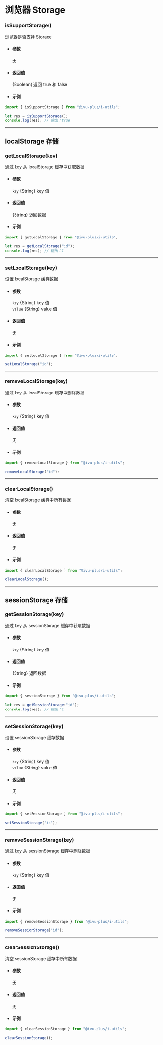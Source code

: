 # 浏览器 Storage

### isSupportStorage()

浏览器是否支持 Storage

- #### 参数

  无

- #### 返回值

  {Boolean} 返回 true 和 false

- #### 示例

```javascript
import { isSupportStorage } from "@ivu-plus/i-utils";

let res = isSupportStorage();
console.log(res); // 输出：true
```

---

## localStorage 存储

### getLocalStorage(key)

通过 key 从 localStorage 缓存中获取数据

- #### 参数

  `key` {String} key 值

- #### 返回值

  {String} 返回数据

- #### 示例

```javascript
import { getLocalStorage } from "@ivu-plus/i-utils";

let res = getLocalStorage("id");
console.log(res); // 输出：1
```

---

### setLocalStorage(key)

设置 localStorage 缓存数据

- #### 参数

  `key` {String} key 值  
  `value` {String} value 值

- #### 返回值

  无

- #### 示例

```javascript
import { setLocalStorage } from "@ivu-plus/i-utils";

setLocalStorage("id");
```

---

### removeLocalStorage(key)

通过 key 从 localStorage 缓存中删除数据

- #### 参数

  `key` {String} key 值

- #### 返回值

  无

- #### 示例

```javascript
import { removeLocalStorage } from "@ivu-plus/i-utils";

removeLocalStorage("id");
```

---

### clearLocalStorage()

清空 localStorage 缓存中所有数据

- #### 参数

  无

- #### 返回值

  无

- #### 示例

```javascript
import { clearLocalStorage } from "@ivu-plus/i-utils";

clearLocalStorage();
```

---

## sessionStorage 存储

### getSessionStorage(key)

通过 key 从 sessionStorage 缓存中获取数据

- #### 参数

  `key` {String} key 值

- #### 返回值

  {String} 返回数据

- #### 示例

```javascript
import { sessionStorage } from "@ivu-plus/i-utils";

let res = getSessionStorage("id");
console.log(res); // 输出：1
```

---

### setSessionStorage(key)

设置 sessionStorage 缓存数据

- #### 参数

  `key` {String} key 值  
  `value` {String} value 值

- #### 返回值

  无

- #### 示例

```javascript
import { setSessionStorage } from "@ivu-plus/i-utils";

setSessionStorage("id");
```

---

### removeSessionStorage(key)

通过 key 从 sessionStorage 缓存中删除数据

- #### 参数

  `key` {String} key 值

- #### 返回值

  无

- #### 示例

```javascript
import { removeSessionStorage } from "@ivu-plus/i-utils";

removeSessionStorage("id");
```

---

### clearSessionStorage()

清空 sessionStorage 缓存中所有数据

- #### 参数

  无

- #### 返回值

  无

- #### 示例

```javascript
import { clearSessionStorage } from "@ivu-plus/i-utils";

clearSessionStorage();
```
